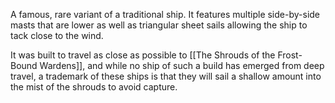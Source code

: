 A famous, rare variant of a traditional ship. It features multiple side-by-side masts that are lower as well as triangular sheet sails allowing the ship to tack close to the wind. 

It was built to travel as close as possible to [[The Shrouds of the Frost-Bound Wardens]], and while no ship of such a build has emerged from deep travel, a trademark of these ships is that they will sail a shallow amount into the mist of the shrouds to avoid capture. 